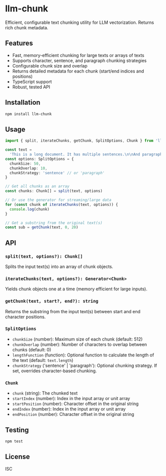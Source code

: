 # llm-chunk

Efficient, configurable text chunking utility for LLM vectorization. Returns rich chunk metadata.

## Features

- Fast, memory-efficient chunking for large texts or arrays of texts
- Supports character, sentence, and paragraph chunking strategies
- Configurable chunk size and overlap
- Returns detailed metadata for each chunk (start/end indices and positions)
- TypeScript support
- Robust, tested API

## Installation

```bash
npm install llm-chunk
```

## Usage

```typescript
import { split, iterateChunks, getChunk, SplitOptions, Chunk } from 'llm-chunk'

const text =
  'This is a long document. It has multiple sentences.\n\nAnd paragraphs.'
const options: SplitOptions = {
  chunkSize: 50,
  chunkOverlap: 10,
  chunkStrategy: 'sentence' // or 'paragraph'
}

// Get all chunks as an array
const chunks: Chunk[] = split(text, options)

// Or use the generator for streaming/large data
for (const chunk of iterateChunks(text, options)) {
  console.log(chunk)
}

// Get a substring from the original text(s)
const sub = getChunk(text, 0, 20)
```

## API

### `split(text, options?): Chunk[]`

Splits the input text(s) into an array of chunk objects.

### `iterateChunks(text, options?): Generator<Chunk>`

Yields chunk objects one at a time (memory efficient for large inputs).

### `getChunk(text, start?, end?): string`

Returns the substring from the input text(s) between start and end character positions.

### `SplitOptions`

- `chunkSize` (number): Maximum size of each chunk (default: 512)
- `chunkOverlap` (number): Number of characters to overlap between chunks (default: 0)
- `lengthFunction` (function): Optional function to calculate the length of the text (default: `text.length`)
- `chunkStrategy` ('sentence' | 'paragraph'): Optional chunking strategy. If set, overrides character-based chunking.

### `Chunk`

- `chunk` (string): The chunked text
- `startIndex` (number): Index in the input array or unit array
- `startPosition` (number): Character offset in the original string
- `endIndex` (number): Index in the input array or unit array
- `endPosition` (number): Character offset in the original string

## Testing

```bash
npm test
```

## License

ISC
